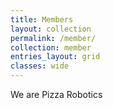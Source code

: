 ```yaml
---
title: Members
layout: collection
permalink: /member/
collection: member
entries_layout: grid
classes: wide
---
```


We are Pizza Robotics